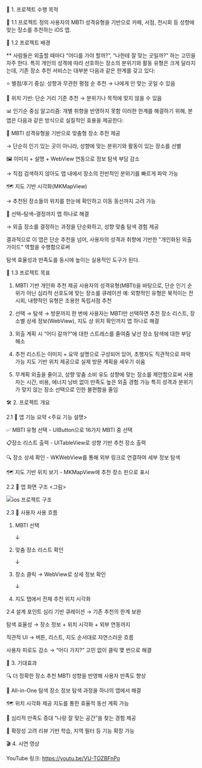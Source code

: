 🧭 1. 프로젝트 수행 목적

📌 1.1 프로젝트 정의
사용자의 MBTI 성격유형을 기반으로 카페, 서점, 전시회 등 성향에 맞는 장소를 추천하는 iOS 앱.

📌 1.2 프로젝트 배경

** 사람들은 외출할 때마다 “어디를 가야 할까?”, “나한테 잘 맞는 곳일까?” 하는 고민을 자주 한다.
특히 개인의 성격에 따라 선호하는 장소의 분위기와 활동 유형은 크게 달라지는데, 기존 장소 추천 서비스는 대부분 다음과 같은 한계를 갖고 있다:

⭐ 별점/후기 중심: 성향과 무관한 평점 순 추천 → 나에게 안 맞는 곳일 수 있음

📍 위치 기반: 단순 거리 기준 추천 → 분위기나 목적에 맞지 않을 수 있음

📊 인기순 중심 알고리즘: 개별 취향을 반영하지 못함
이러한 한계를 해결하기 위해, 본 앱은 다음과 같은 방식으로 실질적인 효용을 제공한다:

🧠 MBTI 성격유형을 기반으로 맞춤형 장소 추천 제공

→ 단순히 인기 있는 곳이 아니라, 성향에 맞는 분위기와 활동이 있는 장소를 선별

🖼 이미지 + 설명 + WebView 연동으로 정보 탐색 부담 감소

→ 직접 검색하지 않아도 앱 내에서 장소의 전반적인 분위기를 빠르게 파악 가능

🗺 지도 기반 시각화(MKMapView)

→ 추천된 장소들의 위치를 한눈에 확인하고 이동 동선까지 고려 가능

📱 선택–탐색–결정까지 앱 하나로 해결

→ 외출 장소를 결정하는 과정을 단순화하고, 성향 맞춤 탐색 경험 제공

결과적으로 이 앱은 단순 추천을 넘어, 사용자의 성격과 취향에 기반한 "개인화된 외출 가이드" 역할을 수행함으로써

탐색 효율성과 만족도를 동시에 높이는 실용적인 도구가 된다.

🎯 1.3 프로젝트 목표

1. MBTI 기반 개인화 추천 제공
사용자의 성격유형(MBTI)을 바탕으로, 단순 인기 순위가 아닌 심리적 선호도에 맞는 장소를 큐레이션
예: 외향적인 유형은 북적이는 전시회, 내향적인 유형은 조용한 독립서점 추천

2. 선택 → 탐색 → 방문까지 한 번에
사용자는 MBTI만 선택하면 추천 장소 리스트, 장소별 상세 정보(WebView), 지도 상 위치 확인까지 앱 하나로 해결

3. 외출 계획 시 “어디 갈까?”에 대한 스트레스를 줄여줌
낯선 장소 탐색에 대한 부담 해소

4. 추천 리스트는 이미지 + 요약 설명으로 구성되어 있어, 초행자도 직관적으로 파악 가능
지도 기반 위치 제공으로 실제 방문 계획을 세우기 쉬움

5. 무계획 외출을 줄이고, 성향 맞춤 소비 유도
성향에 맞는 장소를 제안함으로써 사용자는 시간, 비용, 에너지 낭비 없이 만족도 높은 외출 경험 가능
특히 성격과 분위기가 맞지 않는 장소 선택으로 인한 불편함을 줄임


🛠 2. 프로젝트 개요

2.1 📲 앱 기능 요약
<주요 기능 설명>

✅ MBTI 유형 선택	- UIButton으로 16가지 MBTI 중 선택

📋장소 리스트 출력	- UITableView로 성향 기반 추천 장소 출력

🔍 장소 상세 확인 - WKWebView를 통해 외부 링크로 연결하여 세부 정보 탐색

🗺 지도 기반 위치 보기 - 	MKMapView에 추천 장소 핀으로 표시


2.2 📐 앱 화면 구조
<그림>


![ios 프로젝트 구조](https://github.com/user-attachments/assets/4c800d17-0350-4164-b633-9310c5c07e00)



2.3 📲 사용자 사용 흐름
1. MBTI 선택

     ↓

3. 맞춤 장소 리스트 확인

    ↓

5. 장소 클릭 → WebView로 상세 정보 확인

    ↓

7. 지도 탭에서 전체 추천 위치 시각화


2.4 설계 포인트
심리 기반 큐레이션 → 기존 추천의 한계 보완

탐색 효율성 → 장소 정보 + 위치 시각화 + 외부 연동까지

직관적 UI → 버튼, 리스트, 지도 순서대로 자연스러운 흐름

사용자 피로도 감소 → “어디 가지?” 고민 없이 클릭 몇 번으로 해결



🎯 3. 기대효과

🔍 더 정확한 장소 추천	MBTI 성향을 반영해 사용자 만족도 향상

📱 All-in-One 탐색	장소 정보 탐색 과정을 하나의 앱에서 해결

🗺️ 위치 시각화 제공	지도를 통한 효율적 동선 계획 가능

🧠 심리적 만족도 증대	“나랑 잘 맞는 공간”을 찾는 경험 제공

🔄 확장성 고려	리뷰 기반 학습, 지역 필터 등 기능 확장 가능





🎬 4. 시연 영상

YouTube 링크: https://youtu.be/VU-TOZBFnPo


